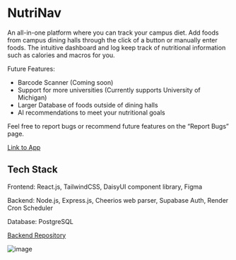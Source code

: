 # NutriNav

An all-in-one platform where you can track your campus diet. Add foods from campus dining halls through the click of a button or manually enter foods. The intuitive dashboard and log keep track of nutritional information such as calories and macros for you.

Future Features: 
- Barcode Scanner (Coming soon)
- Support for more universities (Currently supports University of Michigan)
- Larger Database of foods outside of dining halls
- AI recommendations to meet your nutritional goals

Feel free to report bugs or recommend future features on the “Report Bugs” page. 

[Link to App](https://www.nutrinav.app/dashboard)

## Tech Stack
Frontend: React.js, TailwindCSS, DaisyUI component library, Figma

Backend: Node.js, Express.js, Cheerios web parser, Supabase Auth, Render Cron Scheduler

Database: PostgreSQL

[Backend Repository](https://github.com/zionmich/nutrinav-backend)

![image](https://github.com/sanjitvijay/nutrinav/assets/29660610/10017afd-4b4b-432f-adc9-18473afe035d)
